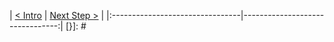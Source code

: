 [{]: <helper> (nav_step)
| [< Intro](../../README.md) | [Next Step >](step2.md) |
|:--------------------------------|--------------------------------:|
[}]: #